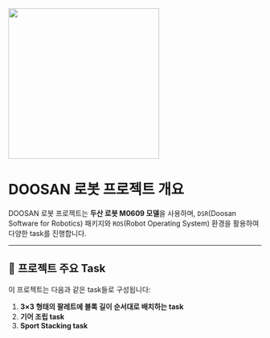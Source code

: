 <img src="https://github.com/user-attachments/assets/bc8154a5-77aa-4bbb-8796-d6f29ee5c2d6" width="300">

# DOOSAN 로봇 프로젝트 개요

DOOSAN 로봇 프로젝트는 **두산 로봇 M0609 모델**을 사용하며, `DSR`(Doosan Software for Robotics) 패키지와 `ROS`(Robot Operating System) 환경을 활용하여 다양한 task를 진행합니다.  

---

## 📌 프로젝트 주요 Task

이 프로젝트는 다음과 같은 task들로 구성됩니다:
1. **3×3 형태의 팔레트에 블록 길이 순서대로 배치하는 task**
2. **기어 조립 task**
3. **Sport Stacking task**


